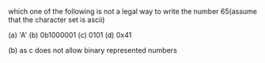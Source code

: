 which one of the following is not a legal way to write the number 65(assume that the character set is ascii)

(a) 'A'
(b) 0b1000001
(c) 0101
(d) 0x41

(b) as c does not allow binary represented numbers